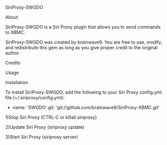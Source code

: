 SiriProxy-SWGDO

About

SiriProxy-SWGDO is a Siri Proxy plugin that allows you to send commands to XBMC.

SiriProxy-SWGDO was created by brainwave9. You are free to use, modify, and redistribute this gem as long as you give proper credit to the original author.

Credits

Usage

Installation

To install SiriProxy-SWGDO, add the following to your Siri Proxy config.yml file (~/.siriproxy/config.yml):
- name: 'SWGDO'
  git: 'git://github.com/brainwave9/SiriProxy-XBMC.git'
  

1)Stop Siri Proxy (CTRL-C or killall siriproxy)

2)Update Siri Proxy (siriproxy update)

3)Start Siri Proxy (siriproxy server)
